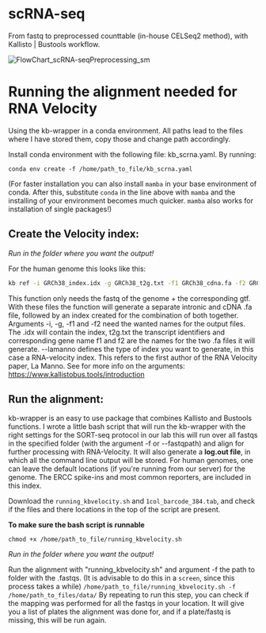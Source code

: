 # scRNA-seq
From fastq to preprocessed counttable (in-house CELSeq2 method), with Kallisto | Bustools workflow.

![FlowChart_scRNA-seqPreprocessing_sm](https://user-images.githubusercontent.com/56538023/114436621-d804fc00-9bc5-11eb-8dcf-45433f548aa5.png)


# Running the alignment needed for RNA Velocity #
Using the kb-wrapper in a conda environment. All paths lead to the files where I have stored them, copy those and change path accordingly.

Install conda environment with the following file: kb_scrna.yaml. By running:

`conda env create -f /home/path_to_file/kb_scrna.yaml`

(For faster installation you can also install `mamba` in your base environment of conda. After this, substitute `conda` in the line above with `mamba` and the installing of your environment becomes much quicker. `mamba` also works for installation of single packages!)

## Create the Velocity index: 

*Run in the folder where you want the output!*

For the human genome this looks like this:

```bash {cmd}
kb ref -i GRCh38_index.idx -g GRCh38_t2g.txt -f1 GRCh38_cdna.fa -f2 GRCh38_intron.fa -c1 GRCh38_cdna_t2c.txt -c2 GRCh38_intron_t2c.txt --lamanno ../path_to_file/path_to_file/Homo_sapiens.GRCh38.dna.ercc_reporter.fa ../path_to_file/Homo_sapiens.GRCh38.99.ercc_reporter.gtf
```

This function only needs the fastq of the genome + the corresponding gtf. With these files the function will generate a separate intronic and cDNA .fa file, followed by an index created for the combination of both together. Arguments -i, -g, -f1 and -f2 need the wanted names for the output files. The .idx will contain the index, t2g.txt the transcript identifiers and corresponding gene name f1 and f2 are the names for the two .fa files it will generate. --lamanno defines the type of index you want to generate, in this case a RNA-velocity index. This refers to the first author of the RNA Velocity paper, La Manno.
See for more info on the arguments: https://www.kallistobus.tools/introduction


## Run the alignment:
kb-wrapper is an easy to use package that combines Kallisto and Bustools functions. I wrote a little bash script that will run the kb-wrapper with the right settings for the SORT-seq protocol in our lab this will run over all fastqs in the specified folder (with the argument -f or --fastqpath) and align for further processing with RNA-Velocity. It will also generate a **log.out file**, in which all the command line output will be stored.
For human genomes, one can leave the default locations (if you're running from our server) for the genome. The ERCC spike-ins and most common reporters, are included in this index. 

Download the `running_kbvelocity.sh` and `1col_barcode_384.tab`, and check if the files and there locations in the top of the script are present.

**To make sure the bash script is runnable**

`chmod +x /home/path_to_file/running_kbvelocity.sh`

*Run in the folder where you want the output!*

Run the alignment with "running_kbvelocity.sh" and argument -f the path to folder with the .fastqs. (It is advisable to do this in a `screen`, since this process takes a while)
`/home/path_to_file/running_kbvelocity.sh -f /home/path_to_files/data/`
By repeating to run this step, you can check if the mapping was performed for all the fastqs in your location. It will give you a list of plates the alignment was done for, and if a plate/fastq is missing, this will be run again.
